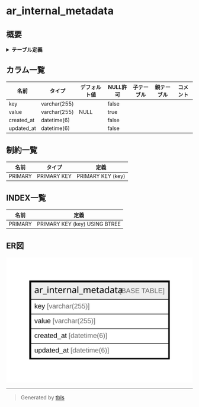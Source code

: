 # ar_internal_metadata

## 概要

<details>
<summary><strong>テーブル定義</strong></summary>

```sql
CREATE TABLE `ar_internal_metadata` (
  `key` varchar(255) NOT NULL,
  `value` varchar(255) DEFAULT NULL,
  `created_at` datetime(6) NOT NULL,
  `updated_at` datetime(6) NOT NULL,
  PRIMARY KEY (`key`)
) ENGINE=InnoDB DEFAULT CHARSET=utf8mb4
```

</details>

## カラム一覧

| 名前         | タイプ          | デフォルト値       | NULL許可   | 子テーブル      | 親テーブル      | コメント     |
| ---------- | ------------ | ------------ | -------- | ---------- | ---------- | -------- |
| key        | varchar(255) |              | false    |            |            |          |
| value      | varchar(255) | NULL         | true     |            |            |          |
| created_at | datetime(6)  |              | false    |            |            |          |
| updated_at | datetime(6)  |              | false    |            |            |          |

## 制約一覧

| 名前      | タイプ         | 定義                |
| ------- | ----------- | ----------------- |
| PRIMARY | PRIMARY KEY | PRIMARY KEY (key) |

## INDEX一覧

| 名前      | 定義                            |
| ------- | ----------------------------- |
| PRIMARY | PRIMARY KEY (key) USING BTREE |

## ER図

![er](ar_internal_metadata.svg)

---

> Generated by [tbls](https://github.com/k1LoW/tbls)
